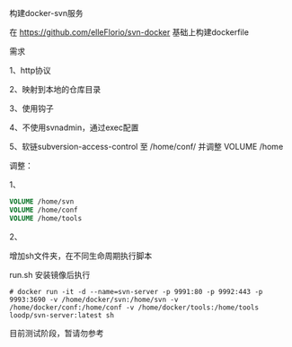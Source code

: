 构建docker-svn服务

在 https://github.com/elleFlorio/svn-docker 基础上构建dockerfile

需求

1、http协议

2、映射到本地的仓库目录

3、使用钩子

4、不使用svnadmin，通过exec配置

5、软链subversion-access-control 至 /home/conf/ 并调整 VOLUME /home

调整：

1、

```dockerfile
VOLUME /home/svn
VOLUME /home/conf
VOLUME /home/tools
```

2、

增加sh文件夹，在不同生命周期执行脚本

run.sh 安装镜像后执行



```shell
# docker run -it -d --name=svn-server -p 9991:80 -p 9992:443 -p 9993:3690 -v /home/docker/svn:/home/svn -v /home/docker/conf:/home/conf -v /home/docker/tools:/home/tools loodp/svn-server:latest sh

```



目前测试阶段，暂请勿参考 